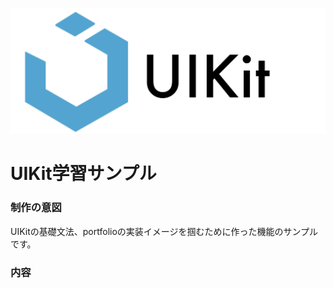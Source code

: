 ![UIKit_Img](UIKit_Img.png)
# UIKit学習サンプル
### 制作の意図
UIKitの基礎文法、portfolioの実装イメージを掴むために作った機能のサンプルです。

### 内容
